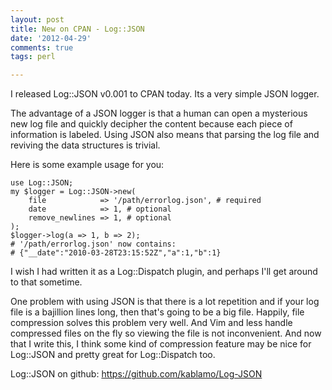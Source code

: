 ```yaml
---
layout: post
title: New on CPAN - Log::JSON
date: '2012-04-29'
comments: true
tags: perl

---
```


I released Log::JSON v0.001 to CPAN today.  Its a very simple JSON logger.

The advantage of a JSON logger is that a human can open a mysterious new log
file and quickly decipher the content because each piece of information is
labeled.  Using JSON also means that parsing the log file and reviving the data
structures is trivial.

Here is some example usage for you:

    use Log::JSON;
    my $logger = Log::JSON->new(
        file            => '/path/errorlog.json', # required
        date            => 1, # optional
        remove_newlines => 1, # optional
    );
    $logger->log(a => 1, b => 2);
    # '/path/errorlog.json' now contains:
    # {"__date":"2010-03-28T23:15:52Z","a":1,"b":1}

I wish I had written it as a Log::Dispatch plugin, and perhaps I'll get around
to that sometime.

One problem with using JSON is that there is a lot repetition and if your log
file is a bajillion lines long, then that's going to be a big file.  Happily,
file compression solves this problem very well.  And Vim and less handle
compressed files on the fly so viewing the file is not inconvenient.  And now
that I write this, I think some kind of compression feature may be nice for
Log::JSON and pretty great for Log::Dispatch too.

Log::JSON on github: https://github.com/kablamo/Log-JSON

